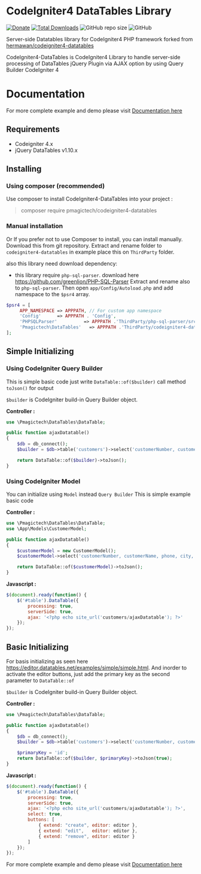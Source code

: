 # CodeIgniter4 DataTables Library
[![Donate](https://img.shields.io/badge/donate-paypal-blue.svg)](https://www.paypal.me/mbahcoding)
[![Total Downloads](https://poser.pugx.org/hermawan/codeigniter4-datatables/downloads)](https://packagist.org/packages/hermawan/codeigniter4-datatables)
![GitHub repo size](https://img.shields.io/github/repo-size/hermawanramadhan/CodeIgniter4-DataTables?label=size)
![GitHub](https://img.shields.io/github/license/hermawanramadhan/CodeIgniter4-DataTables)

Server-side Datatables library for CodeIgniter4 PHP framework forked from [hermawan/codeigniter4-datatables](https://github.com/hermawanramadhan/CodeIgniter4-DataTables)

CodeIgniter4-DataTables is CodeIgniter4 Library to handle server-side processing of DataTables jQuery Plugin via AJAX option by using Query Builder CodeIgniter 4

# Documentation
For more complete example and demo please visit [Documentation here](https://codeigniter4-datatables.hermawan.dev/welcome)



## Requirements
* Codeigniter 4.x
* jQuery DataTables v1.10.x

## Installing 

### Using composer (recommended)
Use composer to install CodeIgniter4-DataTables into your project :

  > composer require pmagictech/codeigniter4-datatables

### Manual installation
Or If you prefer not to use Composer to install, you can install manually. 
Download this from git repository. Extract and rename folder to `codeigniter4-datatables` in example place this on `ThirdParty` folder. 

also this library need download dependency: 
- this library require `php-sql-parser`. download here https://github.com/greenlion/PHP-SQL-Parser Extract and rename also to `php-sql-parser`.
Then open `app/Config/Autoload.php` and add namespace to the `$psr4` array.

```php
$psr4 = [
     APP_NAMESPACE => APPPATH, // For custom app namespace
     'Config'      => APPPATH . 'Config',
     'PHPSQLParser'          => APPPATH .'ThirdParty/php-sql-parser/src/PHPSQLParser', // <-- namespace for php-sql-parser
     'Pmagictech\DataTables'   => APPPATH .'ThirdParty/codeigniter4-datatables/src', // <-- namespace for this library
];
```


## Simple Initializing

### Using CodeIgniter Query Builder
This is simple basic code just write `DataTable::of($builder)` call method `toJson()` for output

`$builder` is CodeIgniter build-in Query Builder object.

**Controller :**
```php
use \Pmagictech\DataTables\DataTable;

public function ajaxDatatable()
{
    $db = db_connect();
    $builder = $db->table('customers')->select('customerNumber, customerName, phone, city, country, postalCode');

    return DataTable::of($builder)->toJson();
}
```

### Using CodeIgniter Model
You can initialize using `Model` instead `Query Builder` 
This is simple example basic code

**Controller :**
```php
use \Pmagictech\DataTables\DataTable;
use \App\Models\CustomerModel;

public function ajaxDatatable()
{
    $customerModel = new CustomerModel();
    $customerModel->select('customerNumber, customerName, phone, city, country, postalCode');

    return DataTable::of($customerModel)->toJson();
}
```

**Javascript :**
```javascript
$(document).ready(function() {
    $('#table').DataTable({
        processing: true,
        serverSide: true,
        ajax: '<?php echo site_url('customers/ajaxDatatable'); ?>'
    });
});
```
## Basic Initializing

For basis initializing as seen here https://editor.datatables.net/examples/simple/simple.html. And inorder to activate the editor buttons, just add the primary key as the second parameter to `DataTable::of`

`$builder` is CodeIgniter build-in Query Builder object.

**Controller :**
```php
use \Pmagictech\DataTables\DataTable;

public function ajaxDatatable()
{
    $db = db_connect();
    $builder = $db->table('customers')->select('customerNumber, customerName, phone, city, country, postalCode');

    $primaryKey = 'id';
    return DataTable::of($builder, $primaryKey)->toJson(true);
}
```

**Javascript :**
```javascript
$(document).ready(function() {
    $('#table').DataTable({
        processing: true,
        serverSide: true,
        ajax: '<?php echo site_url('customers/ajaxDatatable'); ?>',
        select: true,
        buttons: [
            { extend: "create", editor: editor },
            { extend: "edit",   editor: editor },
            { extend: "remove", editor: editor }
        ]
    });
});
```


For more complete example and demo please visit [Documentation here](https://codeigniter4-datatables.hermawan.dev/welcome)
